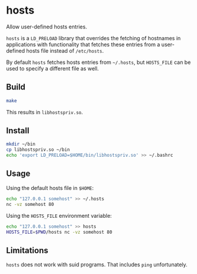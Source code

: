 # hosts

Allow user-defined hosts entries.

`hosts` is a `LD_PRELOAD` library that overrides the fetching of hostnames in applications
with functionality that fetches these entries from a user-defined hosts file instead of `/etc/hosts`.

By default `hosts` fetches hosts entries from `~/.hosts`, but `HOSTS_FILE` can be used to specify a different file as well.

## Build

```sh
make
```

This results in `libhostspriv.so`.

## Install

```sh
mkdir ~/bin
cp libhostspriv.so ~/bin
echo 'export LD_PRELOAD=$HOME/bin/libhostspriv.so' >> ~/.bashrc
```

## Usage

Using the default hosts file in `$HOME`:

```sh
echo "127.0.0.1 somehost" >> ~/.hosts
nc -vz somehost 80
```

Using the `HOSTS_FILE` environment variable:

```sh
echo "127.0.0.1 somehost" >> hosts
HOSTS_FILE=$PWD/hosts nc -vz somehost 80
```

## Limitations

`hosts` does not work with suid programs. That includes `ping` unfortunately.
